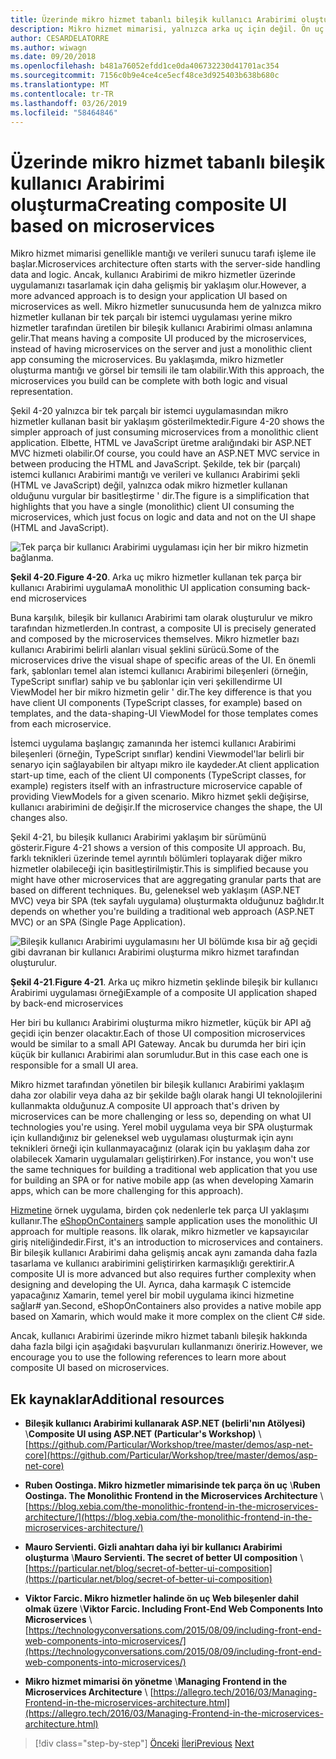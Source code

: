 ```yaml
---
title: Üzerinde mikro hizmet tabanlı bileşik kullanıcı Arabirimi oluşturma
description: Mikro hizmet mimarisi, yalnızca arka uç için değil. Ön uç kullanarak bir Özet Görünüm elde edin.
author: CESARDELATORRE
ms.author: wiwagn
ms.date: 09/20/2018
ms.openlocfilehash: b481a76052efdd1ce0da406732230d41701ac354
ms.sourcegitcommit: 7156c0b9e4ce4ce5ecf48ce3d925403b638b680c
ms.translationtype: MT
ms.contentlocale: tr-TR
ms.lasthandoff: 03/26/2019
ms.locfileid: "58464846"
---
```

# <a name="creating-composite-ui-based-on-microservices"></a><span data-ttu-id="0aaa6-104">Üzerinde mikro hizmet tabanlı bileşik kullanıcı Arabirimi oluşturma</span><span class="sxs-lookup"><span data-stu-id="0aaa6-104">Creating composite UI based on microservices</span></span>

<span data-ttu-id="0aaa6-105">Mikro hizmet mimarisi genellikle mantığı ve verileri sunucu tarafı işleme ile başlar.</span><span class="sxs-lookup"><span data-stu-id="0aaa6-105">Microservices architecture often starts with the server-side handling data and logic.</span></span> <span data-ttu-id="0aaa6-106">Ancak, kullanıcı Arabirimi de mikro hizmetler üzerinde uygulamanızı tasarlamak için daha gelişmiş bir yaklaşım olur.</span><span class="sxs-lookup"><span data-stu-id="0aaa6-106">However, a more advanced approach is to design your application UI based on microservices as well.</span></span> <span data-ttu-id="0aaa6-107">Mikro hizmetler sunucusunda hem de yalnızca mikro hizmetler kullanan bir tek parçalı bir istemci uygulaması yerine mikro hizmetler tarafından üretilen bir bileşik kullanıcı Arabirimi olması anlamına gelir.</span><span class="sxs-lookup"><span data-stu-id="0aaa6-107">That means having a composite UI produced by the microservices, instead of having microservices on the server and just a monolithic client app consuming the microservices.</span></span> <span data-ttu-id="0aaa6-108">Bu yaklaşımda, mikro hizmetler oluşturma mantığı ve görsel bir temsili ile tam olabilir.</span><span class="sxs-lookup"><span data-stu-id="0aaa6-108">With this approach, the microservices you build can be complete with both logic and visual representation.</span></span>

<span data-ttu-id="0aaa6-109">Şekil 4-20 yalnızca bir tek parçalı bir istemci uygulamasından mikro hizmetler kullanan basit bir yaklaşım gösterilmektedir.</span><span class="sxs-lookup"><span data-stu-id="0aaa6-109">Figure 4-20 shows the simpler approach of just consuming microservices from a monolithic client application.</span></span> <span data-ttu-id="0aaa6-110">Elbette, HTML ve JavaScript üretme aralığındaki bir ASP.NET MVC hizmeti olabilir.</span><span class="sxs-lookup"><span data-stu-id="0aaa6-110">Of course, you could have an ASP.NET MVC service in between producing the HTML and JavaScript.</span></span> <span data-ttu-id="0aaa6-111">Şekilde, tek bir (parçalı) istemci kullanıcı Arabirimi mantığı ve verileri ve kullanıcı Arabirimi şekli (HTML ve JavaScript) değil, yalnızca odak mikro hizmetler kullanan olduğunu vurgular bir basitleştirme ' dir.</span><span class="sxs-lookup"><span data-stu-id="0aaa6-111">The figure is a simplification that highlights that you have a single (monolithic) client UI consuming the microservices, which just focus on logic and data and not on the UI shape (HTML and JavaScript).</span></span>

![Tek parça bir kullanıcı Arabirimi uygulaması için her bir mikro hizmetin bağlanma.](./media/image20.png)

<span data-ttu-id="0aaa6-113">**Şekil 4-20**.</span><span class="sxs-lookup"><span data-stu-id="0aaa6-113">**Figure 4-20**.</span></span> <span data-ttu-id="0aaa6-114">Arka uç mikro hizmetler kullanan tek parça bir kullanıcı Arabirimi uygulama</span><span class="sxs-lookup"><span data-stu-id="0aaa6-114">A monolithic UI application consuming back-end microservices</span></span>

<span data-ttu-id="0aaa6-115">Buna karşılık, bileşik bir kullanıcı Arabirimi tam olarak oluşturulur ve mikro tarafından hizmetlerden.</span><span class="sxs-lookup"><span data-stu-id="0aaa6-115">In contrast, a composite UI is precisely generated and composed by the microservices themselves.</span></span> <span data-ttu-id="0aaa6-116">Mikro hizmetler bazı kullanıcı Arabirimi belirli alanları visual şeklini sürücü.</span><span class="sxs-lookup"><span data-stu-id="0aaa6-116">Some of the microservices drive the visual shape of specific areas of the UI.</span></span> <span data-ttu-id="0aaa6-117">En önemli fark, şablonları temel alan istemci kullanıcı Arabirimi bileşenleri (örneğin, TypeScript sınıflar) sahip ve bu şablonlar için veri şekillendirme UI ViewModel her bir mikro hizmetin gelir ' dir.</span><span class="sxs-lookup"><span data-stu-id="0aaa6-117">The key difference is that you have client UI components (TypeScript classes, for example) based on templates, and the data-shaping-UI ViewModel for those templates comes from each microservice.</span></span>

<span data-ttu-id="0aaa6-118">İstemci uygulama başlangıç zamanında her istemci kullanıcı Arabirimi bileşenleri (örneğin, TypeScript sınıflar) kendini Viewmodel'lar belirli bir senaryo için sağlayabilen bir altyapı mikro ile kaydeder.</span><span class="sxs-lookup"><span data-stu-id="0aaa6-118">At client application start-up time, each of the client UI components (TypeScript classes, for example) registers itself with an infrastructure microservice capable of providing ViewModels for a given scenario.</span></span> <span data-ttu-id="0aaa6-119">Mikro hizmet şekli değişirse, kullanıcı arabirimini de değişir.</span><span class="sxs-lookup"><span data-stu-id="0aaa6-119">If the microservice changes the shape, the UI changes also.</span></span>

<span data-ttu-id="0aaa6-120">Şekil 4-21, bu bileşik kullanıcı Arabirimi yaklaşım bir sürümünü gösterir.</span><span class="sxs-lookup"><span data-stu-id="0aaa6-120">Figure 4-21 shows a version of this composite UI approach.</span></span> <span data-ttu-id="0aaa6-121">Bu, farklı teknikleri üzerinde temel ayrıntılı bölümleri toplayarak diğer mikro hizmetler olabileceği için basitleştirilmiştir.</span><span class="sxs-lookup"><span data-stu-id="0aaa6-121">This is simplified because you might have other microservices that are aggregating granular parts that are based on different techniques.</span></span> <span data-ttu-id="0aaa6-122">Bu, geleneksel web yaklaşım (ASP.NET MVC) veya bir SPA (tek sayfalı uygulama) oluşturmakta olduğunuz bağlıdır.</span><span class="sxs-lookup"><span data-stu-id="0aaa6-122">It depends on whether you're building a traditional web approach (ASP.NET MVC) or an SPA (Single Page Application).</span></span>

![Bileşik kullanıcı Arabirimi uygulamasını her UI bölümde kısa bir ağ geçidi gibi davranan bir kullanıcı Arabirimi oluşturma mikro hizmet tarafından oluşturulur.](./media/image21.png)

<span data-ttu-id="0aaa6-124">**Şekil 4-21**.</span><span class="sxs-lookup"><span data-stu-id="0aaa6-124">**Figure 4-21**.</span></span> <span data-ttu-id="0aaa6-125">Arka uç mikro hizmetin şeklinde bileşik bir kullanıcı Arabirimi uygulaması örneği</span><span class="sxs-lookup"><span data-stu-id="0aaa6-125">Example of a composite UI application shaped by back-end microservices</span></span>

<span data-ttu-id="0aaa6-126">Her biri bu kullanıcı Arabirimi oluşturma mikro hizmetler, küçük bir API ağ geçidi için benzer olacaktır.</span><span class="sxs-lookup"><span data-stu-id="0aaa6-126">Each of those UI composition microservices would be similar to a small API Gateway.</span></span> <span data-ttu-id="0aaa6-127">Ancak bu durumda her biri için küçük bir kullanıcı Arabirimi alan sorumludur.</span><span class="sxs-lookup"><span data-stu-id="0aaa6-127">But in this case each one is responsible for a small UI area.</span></span>

<span data-ttu-id="0aaa6-128">Mikro hizmet tarafından yönetilen bir bileşik kullanıcı Arabirimi yaklaşım daha zor olabilir veya daha az bir şekilde bağlı olarak hangi UI teknolojilerini kullanmakta olduğunuz.</span><span class="sxs-lookup"><span data-stu-id="0aaa6-128">A composite UI approach that's driven by microservices can be more challenging or less so, depending on what UI technologies you're using.</span></span> <span data-ttu-id="0aaa6-129">Yerel mobil uygulama veya bir SPA oluşturmak için kullandığınız bir geleneksel web uygulaması oluşturmak için aynı teknikleri örneği için kullanmayacağınız (olarak için bu yaklaşım daha zor olabilecek Xamarin uygulamaları geliştirirken).</span><span class="sxs-lookup"><span data-stu-id="0aaa6-129">For instance, you won't use the same techniques for building a traditional web application that you use for building an SPA or for native mobile app (as when developing Xamarin apps, which can be more challenging for this approach).</span></span>

<span data-ttu-id="0aaa6-130">[Hizmetine](https://aka.ms/MicroservicesArchitecture) örnek uygulama, birden çok nedenlerle tek parça UI yaklaşımı kullanır.</span><span class="sxs-lookup"><span data-stu-id="0aaa6-130">The [eShopOnContainers](https://aka.ms/MicroservicesArchitecture) sample application uses the monolithic UI approach for multiple reasons.</span></span> <span data-ttu-id="0aaa6-131">İlk olarak, mikro hizmetler ve kapsayıcılar giriş niteliğindedir.</span><span class="sxs-lookup"><span data-stu-id="0aaa6-131">First, it's an introduction to microservices and containers.</span></span> <span data-ttu-id="0aaa6-132">Bir bileşik kullanıcı Arabirimi daha gelişmiş ancak aynı zamanda daha fazla tasarlama ve kullanıcı arabirimini geliştirirken karmaşıklığı gerektirir.</span><span class="sxs-lookup"><span data-stu-id="0aaa6-132">A composite UI is more advanced but also requires further complexity when designing and developing the UI.</span></span> <span data-ttu-id="0aaa6-133">Ayrıca, daha karmaşık C istemcide yapacağınız Xamarin, temel yerel bir mobil uygulama ikinci hizmetine sağlar\# yan.</span><span class="sxs-lookup"><span data-stu-id="0aaa6-133">Second, eShopOnContainers also provides a native mobile app based on Xamarin, which would make it more complex on the client C\# side.</span></span>

<span data-ttu-id="0aaa6-134">Ancak, kullanıcı Arabirimi üzerinde mikro hizmet tabanlı bileşik hakkında daha fazla bilgi için aşağıdaki başvuruları kullanmanızı öneririz.</span><span class="sxs-lookup"><span data-stu-id="0aaa6-134">However, we encourage you to use the following references to learn more about composite UI based on microservices.</span></span>

## <a name="additional-resources"></a><span data-ttu-id="0aaa6-135">Ek kaynaklar</span><span class="sxs-lookup"><span data-stu-id="0aaa6-135">Additional resources</span></span>

- <span data-ttu-id="0aaa6-136">**Bileşik kullanıcı Arabirimi kullanarak ASP.NET (belirli'nın Atölyesi)** \\</span><span class="sxs-lookup"><span data-stu-id="0aaa6-136">**Composite UI using ASP.NET (Particular's Workshop)** \\</span></span>
  [https://github.com/Particular/Workshop/tree/master/demos/asp-net-core](https://github.com/Particular/Workshop/tree/master/demos/asp-net-core)

- <span data-ttu-id="0aaa6-137">**Ruben Oostinga. Mikro hizmetler mimarisinde tek parça ön uç** \\</span><span class="sxs-lookup"><span data-stu-id="0aaa6-137">**Ruben Oostinga. The Monolithic Frontend in the Microservices Architecture** \\</span></span>
  [https://blog.xebia.com/the-monolithic-frontend-in-the-microservices-architecture/](https://blog.xebia.com/the-monolithic-frontend-in-the-microservices-architecture/)

- <span data-ttu-id="0aaa6-138">**Mauro Servienti. Gizli anahtarı daha iyi bir kullanıcı Arabirimi oluşturma** \\</span><span class="sxs-lookup"><span data-stu-id="0aaa6-138">**Mauro Servienti. The secret of better UI composition** \\</span></span>
  [https://particular.net/blog/secret-of-better-ui-composition](https://particular.net/blog/secret-of-better-ui-composition)

- <span data-ttu-id="0aaa6-139">**Viktor Farcic. Mikro hizmetler halinde ön uç Web bileşenler dahil olmak üzere** \\</span><span class="sxs-lookup"><span data-stu-id="0aaa6-139">**Viktor Farcic. Including Front-End Web Components Into Microservices** \\</span></span>
  [https://technologyconversations.com/2015/08/09/including-front-end-web-components-into-microservices/](https://technologyconversations.com/2015/08/09/including-front-end-web-components-into-microservices/)

- <span data-ttu-id="0aaa6-140">**Mikro hizmet mimarisi ön yönetme** \\</span><span class="sxs-lookup"><span data-stu-id="0aaa6-140">**Managing Frontend in the Microservices Architecture** \\</span></span>
  [https://allegro.tech/2016/03/Managing-Frontend-in-the-microservices-architecture.html](https://allegro.tech/2016/03/Managing-Frontend-in-the-microservices-architecture.html)

>[!div class="step-by-step"]
><span data-ttu-id="0aaa6-141">[Önceki](microservices-addressability-service-registry.md)
>[İleri](resilient-high-availability-microservices.md)</span><span class="sxs-lookup"><span data-stu-id="0aaa6-141">[Previous](microservices-addressability-service-registry.md)
[Next](resilient-high-availability-microservices.md)</span></span>